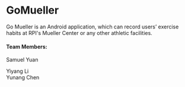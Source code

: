 # GoMueller

Go Mueller is an Android application, which can record users’ exercise habits at RPI's Mueller Center or any other athletic facilities.

#### Team Members:

Samuel Yuan

Yiyang Li  
Yunang Chen
